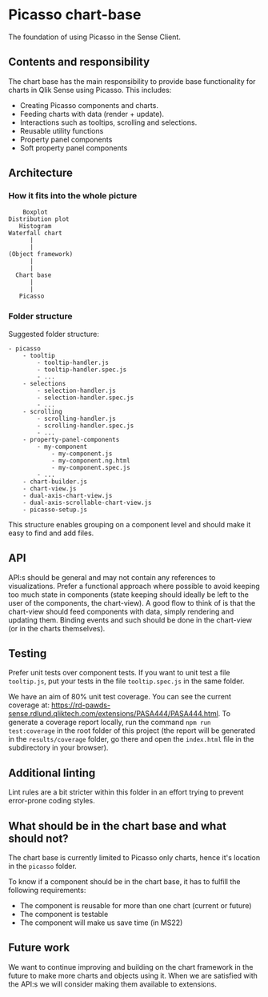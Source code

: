 # Picasso chart-base

The foundation of using Picasso in the Sense Client.


## Contents and responsibility

The chart base has the main responsibility to provide base functionality for charts in Qlik Sense using Picasso. This includes:

- Creating Picasso components and charts.
- Feeding charts with data (render + update).
- Interactions such as tooltips, scrolling and selections.
- Reusable utility functions
- Property panel components
- Soft property panel components


## Architecture

### How it fits into the whole picture

```
    Boxplot
Distribution plot
   Histogram
Waterfall chart
      |
      |
(Object framework)
      |
      |
  Chart base
      |
      |
   Picasso
```


### Folder structure

Suggested folder structure:

```
- picasso
	- tooltip
		- tooltip-handler.js
		- tooltip-handler.spec.js
		- ...
	- selections
		- selection-handler.js
		- selection-handler.spec.js
		- ...
	- scrolling
		- scrolling-handler.js
		- scrolling-handler.spec.js
		- ...
	- property-panel-components
		- my-component
			- my-component.js
			- my-component.ng.html
			- my-component.spec.js
		- ...
	- chart-builder.js
	- chart-view.js
	- dual-axis-chart-view.js
	- dual-axis-scrollable-chart-view.js
	- picasso-setup.js
```

This structure enables grouping on a component level and should make it easy to find and add files.

## API

API:s should be general and may not contain any references to visualizations. Prefer a functional approach where possible to avoid keeping too much state in components (state keeping should ideally be left to the user of the components, the chart-view). A good flow to think of is that the chart-view should feed components with data, simply rendering and updating them. Binding events and such should be done in the chart-view (or in the charts themselves).


## Testing

Prefer unit tests over component tests. If you want to unit test a file `tooltip.js`, put your tests in the file `tooltip.spec.js` in the same folder.

We have an aim of 80% unit test coverage. You can see the current coverage at: https://rd-pawds-sense.rdlund.qliktech.com/extensions/PASA444/PASA444.html. To generate a coverage report locally, run the command `npm run test:coverage` in the root folder of this project (the report will be generated in the `results/coverage` folder, go there and open the `index.html` file in the subdirectory in your browser).


## Additional linting

Lint rules are a bit stricter within this folder in an effort trying to prevent error-prone coding styles.



## What should be in the chart base and what should not?

The chart base is currently limited to Picasso only charts, hence it's location in the `picasso` folder.

To know if a component should be in the chart base, it has to fulfill the following requirements:

- The component is reusable for more than one chart (current or future)
- The component is testable
- The component will make us save time (in MS22)


## Future work

We want to continue improving and building on the chart framework in the future to make more charts and objects using it. When we are satisfied with the API:s we will consider making them available to extensions.
